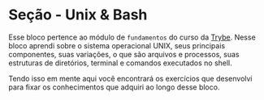 # Seção - Unix & Bash

Esse bloco pertence ao módulo de `fundamentos` do curso da [Trybe](https://www.betrybe.com/). Nesse bloco aprendi sobre o sistema operacional UNIX, seus principais componentes, suas variações, o que são arquivos e processos, suas estruturas de diretórios, terminal e comandos executados no shell.

Tendo isso em mente aqui você encontrará os exercícios que desenvolvi para fixar os conhecimentos que adquiri ao longo desse bloco.
